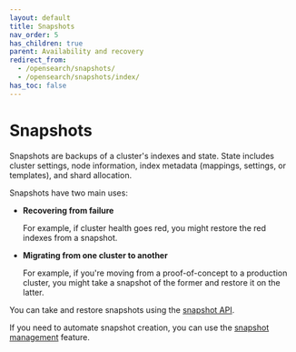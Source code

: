 ```yaml
---
layout: default
title: Snapshots
nav_order: 5
has_children: true
parent: Availability and recovery
redirect_from:
  - /opensearch/snapshots/
  - /opensearch/snapshots/index/
has_toc: false
---
```


# Snapshots

Snapshots are backups of a cluster's indexes and state. State includes cluster settings, node information, index metadata (mappings, settings, or templates), and shard allocation.

Snapshots have two main uses:

- **Recovering from failure**

  For example, if cluster health goes red, you might restore the red indexes from a snapshot.

- **Migrating from one cluster to another**

  For example, if you're moving from a proof-of-concept to a production cluster, you might take a snapshot of the former and restore it on the latter.

You can take and restore snapshots using the [snapshot API]({{site.url}}{{site.baseurl}}/opensearch/snapshots/snapshot-restore/).

If you need to automate snapshot creation, you can use the [snapshot management]({{site.url}}{{site.baseurl}}/opensearch/snapshots/snapshot-management/) feature.
